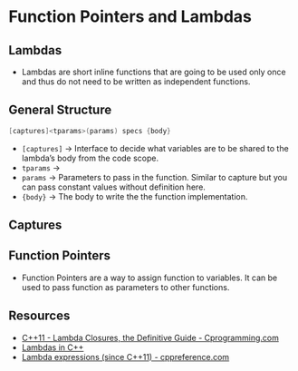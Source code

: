 # Function Pointers and Lambdas


## Lambdas

- Lambdas are short inline functions that are going to be used only once and thus do not need to be written as independent functions.

## General Structure

```cpp
[captures]<tparams>(params) specs {body}
```

- `[captures]` → Interface to decide what variables are to be shared to the lambda’s body from the code scope.
- `tparams` →
- `params` → Parameters to pass in the function. Similar to capture but you can pass constant values without definition here.
- `{body}` → The body to write the the function implementation.

## Captures

## Function Pointers

- Function Pointers are a way to assign function to variables. It can be used to pass function as parameters to other functions.

## Resources

- [C++11 - Lambda Closures, the Definitive Guide - Cprogramming.com](https://www.cprogramming.com/c++11/c++11-lambda-closures.html)
- [Lambdas in C++](https://www.youtube.com/watch?v=mWgmBBz0y8c&ab_channel=TheCherno)
- [Lambda expressions (since C++11) - cppreference.com](https://en.cppreference.com/w/cpp/language/lambda)